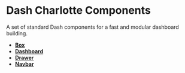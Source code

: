 # Dash Charlotte Components

A set of standard Dash components for a fast and modular dashboard building.

- [**Box**](https://github.com/GusFurtado/dash-charlotte/blob/main/dash_charlotte/components/box.py)
- [**Dashboard**](https://github.com/GusFurtado/dash-charlotte/blob/main/dash_charlotte/components/dashboard.py)
- [**Drawer**](https://github.com/GusFurtado/dash-charlotte/blob/main/dash_charlotte/components/drawer.py)
- [**Navbar**](https://github.com/GusFurtado/dash-charlotte/blob/main/dash_charlotte/components/navbar.py)